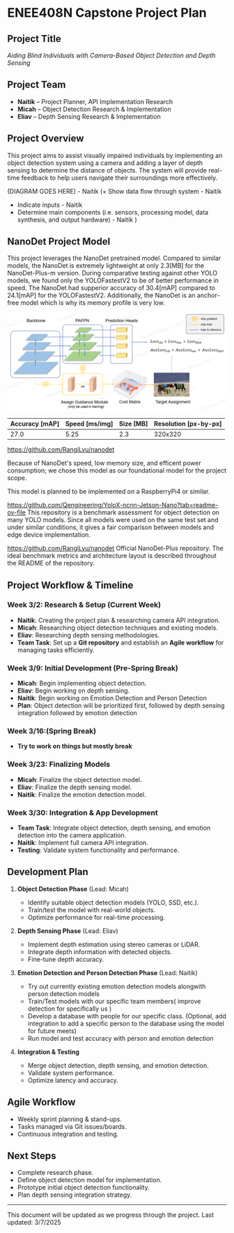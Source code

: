 # **ENEE408N Capstone Project Plan**

## **Project Title**
_Aiding Blind Individuals with Camera-Based Object Detection and Depth Sensing_

## **Project Team**
- **Naitik** – Project Planner, API Implementation Research
- **Micah** – Object Detection Research & Implementation
- **Eliav** – Depth Sensing Research & Implementation

## **Project Overview**
This project aims to assist visually impaired individuals by implementing an object detection system using a camera and adding a layer of depth sensing to determine the distance of objects. The system will provide real-time feedback to help users navigate their surroundings more effectively.

(DIAGRAM GOES HERE) - Naitik
(+ Show data flow through system - Naitik
 + Indicate inputs - Naitik
 + Determine main components (i.e. sensors, processing model, data synthesis, and output hardware) - Naitik
)

## NanoDet Project Model

This project leverages the NanoDet pretrained model. Compared to similar models, the NanoDet is extremely lightweight at only 2.3[MB] for the NanoDet-Plus-m version. During comparative testing against other YOLO models, we found only the YOLOFastestV2 to be of better performance in speed. The NanoDet had supperior accuracy of 30.4[mAP] compared to 24.1[mAP] for the YOLOFastestV2. Additionally, the NanoDet is an anchor-free model which is why its memory profile is very low.

![](image-3.png)

| Accuracy [mAP] | Speed [ms/img] | Size [MB] | Resolution [px-by-px] |
|----------------|----------------|-----------|-----------------------|
| 27.0           | 5.25           | 2.3       | 320x320               |

https://github.com/RangiLyu/nanodet

Because of NanoDet's speed, low memory size, and efficent power consumption; we chose this model as our foundational model for the project scope.

This model is planned to be implemented on a RaspberryPi4 or similar.

https://github.com/Qengineering/YoloX-ncnn-Jetson-Nano?tab=readme-ov-file This repository is a benchmark assessment for object detection on many YOLO models. Since all models were used on the same test set and under similar conditions, it gives a fair comparison between models and edge device implementation.

https://github.com/RangiLyu/nanodet Official NanoDet-Plus repository. The ideal benchmark metrics and architecture layout is described throughout the README of the repository.

## **Project Workflow & Timeline**

### **Week 3/2: Research & Setup (Current Week)**
- **Naitik**: Creating the project plan & researching camera API integration.
- **Micah**: Researching object detection techniques and existing models.
- **Eliav**: Researching depth sensing methodologies.
- **Team Task**: Set up a **Git repository** and establish an **Agile workflow** for managing tasks efficiently.

### **Week 3/9: Initial Development (Pre-Spring Break)**
- **Micah**: Begin implementing object detection.
- **Eliav**: Begin working on depth sensing.
- **Naitik**: Begin working on Emotion Detection and Person Detection
- **Plan**: Object detection will be prioritized first, followed by depth sensing integration followed by emotion detection

### **Week 3/16:(Spring Break)**
- **Try to work on things but mostly break**

### **Week 3/23: Finalizing Models**
- **Micah**: Finalize the object detection model.
- **Eliav**: Finalize the depth sensing model.
- **Naitik**: Finalize the emotion detection model.

### **Week 3/30: Integration & App Development**
- **Team Task**: Integrate object detection, depth sensing, and emotion detection into the camera application.
- **Naitik**: Implement full camera API integration.
- **Testing**: Validate system functionality and performance.


## **Development Plan**
1. **Object Detection Phase** (Lead: Micah)
   - Identify suitable object detection models (YOLO, SSD, etc.).
   - Train/test the model with real-world objects.
   - Optimize performance for real-time processing.

2. **Depth Sensing Phase** (Lead: Eliav)
   - Implement depth estimation using stereo cameras or LiDAR.
   - Integrate depth information with detected objects.
   - Fine-tune depth accuracy.

3. **Emotion Detection and Person Detection Phase** (Lead: Naitik)
   - Try out currently existing emotion detection models alongwith person detection models
   - Train/Test models with our specific team members( improve detection for specifically us )
   - Develop a database with people for our specific class. (Optional, add integration to add a specific person to the database using the model for future meets)
   - Run model and test accuracy with person and emotion detection

3. **Integration & Testing**
   - Merge object detection, depth sensing, and emotion detection.
   - Validate system performance.
   - Optimize latency and accuracy.

## **Agile Workflow**
- Weekly sprint planning & stand-ups.
- Tasks managed via Git issues/boards.
- Continuous integration and testing.

## **Next Steps**
- Complete research phase.
- Define object detection model for implementation.
- Prototype initial object detection functionality.
- Plan depth sensing integration strategy.

---
This document will be updated as we progress through the project.
Last updated: 3/7/2025
